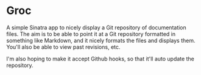 Groc
====

A simple Sinatra app to nicely display a Git repository of documentation files.  The aim is to be able to point it at a Git repository formatted in something like Markdown, and it nicely formats the files and displays them.  You'll also be able to view past revisions, etc.

I'm also hoping to make it accept Github hooks, so that it'll auto update the repository.